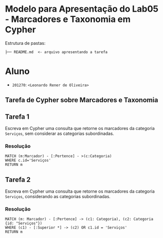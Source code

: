 # Modelo para Apresentação do Lab05 - Marcadores e Taxonomia em Cypher

Estrutura de pastas:

~~~
├── README.md  <- arquivo apresentando a tarefa
~~~

# Aluno
* `201270`: `<Leonardo Rener de Oliveira>`

## Tarefa de Cypher sobre Marcadores e Taxonomia

## Tarefa 1

Escreva em Cypher uma consulta que retorne os marcadores da categoria `Serviços`, sem considerar as categorias subordinadas.

### Resolução
~~~cypher
MATCH (m:Marcador) - [:Pertence] - >(c:Categoria)
WHERE c.id='Serviços'
RETURN m
~~~

## Tarefa 2

Escreva em Cypher uma consulta que retorne os marcadores da categoria `Serviços`, considerando as categorias subordinadas.

### Resolução
~~~cypher
MATCH (m: Marcador) - [:Pertence] -> (c1: Categoria), (c2: Categoria {id: "Serviços"})
WHERE (c1) - [:Superior *] -> (c2) OR c1.id = 'Serviços'
RETURN m
~~~
